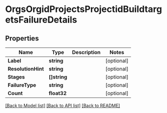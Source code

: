 # OrgsOrgidProjectsProjectidBuildtargetsFailureDetails

## Properties

Name | Type | Description | Notes
------------ | ------------- | ------------- | -------------
**Label** | **string** |  | [optional] 
**ResolutionHint** | **string** |  | [optional] 
**Stages** | **[]string** |  | [optional] 
**FailureType** | **string** |  | [optional] 
**Count** | **float32** |  | [optional] 

[[Back to Model list]](../README.md#documentation-for-models) [[Back to API list]](../README.md#documentation-for-api-endpoints) [[Back to README]](../README.md)


